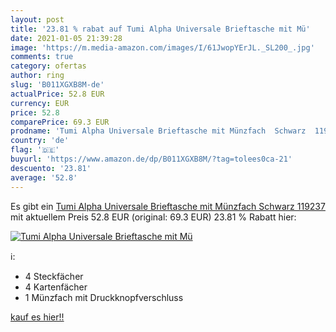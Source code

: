 ```yaml
---
layout: post
title: '23.81 % rabat auf Tumi Alpha Universale Brieftasche mit Mü'
date: 2021-01-05 21:39:28
image: 'https://m.media-amazon.com/images/I/61JwopYErJL._SL200_.jpg'
comments: true
category: ofertas
author: ring
slug: 'B011XGXB8M-de'
actualPrice: 52.8 EUR
currency: EUR
price: 52.8
comparePrice: 69.3 EUR
prodname: 'Tumi Alpha Universale Brieftasche mit Münzfach  Schwarz  119237'
country: 'de'
flag: '🇩🇪'
buyurl: 'https://www.amazon.de/dp/B011XGXB8M/?tag=tolees0ca-21'
descuento: '23.81'
average: '52.8'
---
```


Es gibt ein [Tumi Alpha Universale Brieftasche mit Münzfach  Schwarz  119237](https://www.amazon.de/dp/B011XGXB8M/?tag=tolees0ca-21) mit aktuellem Preis 52.8 EUR (original: 69.3 EUR) 23.81 % Rabatt hier:

[![Tumi Alpha Universale Brieftasche mit Mü](https://m.media-amazon.com/images/I/61JwopYErJL._SL200_.jpg)](https://www.amazon.de/dp/B011XGXB8M/?tag=tolees0ca-21)

ℹ️:

- 4 Steckfächer
- 4 Kartenfächer
- 1 Münzfach mit Druckknopfverschluss

[kauf es hier!!](https://www.amazon.de/dp/B011XGXB8M/?tag=tolees0ca-21)

